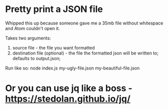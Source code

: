 # Pretty print a JSON file

Whipped this up because someone gave me a 35mb file without whitespace and Atom couldn't open it.

Takes two arguments:

1. source file - the file you want formatted
2. destination file (optional) - the file the formatted json will be written to; defaults to output.json;

Run like so: node index.js my-ugly-file.json my-beautiful-file.json

# Or you can use jq like a boss - https://stedolan.github.io/jq/
